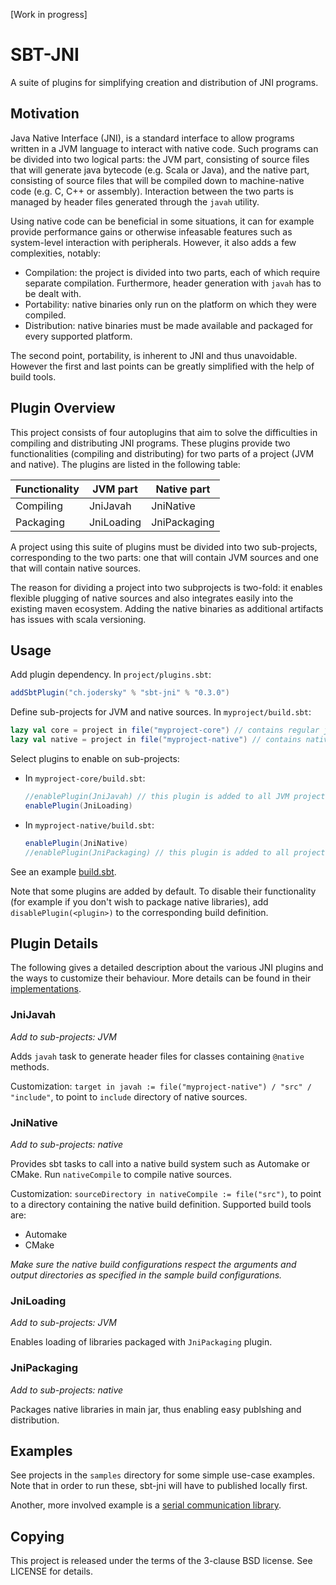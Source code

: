 [Work in progress]

# SBT-JNI

A suite of plugins for simplifying creation and distribution of JNI programs.

## Motivation
Java Native Interface (JNI), is a standard interface to allow programs written in a JVM language to interact with native code. Such programs can be divided into two logical parts: the JVM part, consisting of source files that will generate java bytecode (e.g. Scala or Java), and the native part, consisting of source files that will be compiled down to machine-native code (e.g. C, C++ or assembly). Interaction between the two parts is managed by header files generated through the `javah` utility.

Using native code can be beneficial in some situations, it can for example provide performance gains or otherwise infeasable features such as system-level interaction with peripherals. However, it also adds a few complexities, notably:

- Compilation: the project is divided into two parts, each of which require separate compilation. Furthermore, header generation with `javah` has to be dealt with.
- Portability: native binaries only run on the platform on which they were compiled.
- Distribution: native binaries must be made available and packaged for every supported platform.

The second point, portability, is inherent to JNI and thus unavoidable. However the first and last points can be greatly simplified with the help of build tools.

## Plugin Overview
This project consists of four autoplugins that aim to solve the difficulties in compiling and distributing JNI programs. These plugins provide two functionalities (compiling and distributing) for two parts of a project (JVM and native). The plugins are listed in the following table:

Functionality | JVM part        | Native part
--------------|-----------------|-------------
Compiling     | JniJavah        | JniNative
Packaging     | JniLoading      | JniPackaging

A project using this suite of plugins must be divided into two sub-projects, corresponding to the two parts: one that will contain JVM sources and one that will contain native sources.

The reason for dividing a project into two subprojects is two-fold: it enables flexible plugging of native sources and also integrates easily into the existing maven ecosystem. Adding the native binaries as additional artifacts has issues with scala versioning.

## Usage
Add plugin dependency. In `project/plugins.sbt`:
```scala
addSbtPlugin("ch.jodersky" % "sbt-jni" % "0.3.0")
```

Define sub-projects for JVM and native sources. In `myproject/build.sbt`:

```scala
lazy val core = project in file("myproject-core") // contains regular jvm sources and @native methods
lazy val native = project in file("myproject-native") // contains native sources
```

Select plugins to enable on sub-projects:

- In `myproject-core/build.sbt`:

    ```scala
    //enablePlugin(JniJavah) // this plugin is added to all JVM projects by default
    enablePlugin(JniLoading)
    ```

- In `myproject-native/build.sbt`:

    ```scala
    enablePlugin(JniNative)
    //enablePlugin(JniPackaging) // this plugin is added to all projects using JniNative by default
    ```

See an example [build.sbt](samples/basic/build.sbt).

Note that some plugins are added by default. To disable their functionality (for example if you don't wish to package native libraries), add `disablePlugin(<plugin>)` to the corresponding build definition.

## Plugin Details
The following gives a detailed description about the various JNI plugins and the ways to customize their behaviour. More details can be found in their [implementations](jni-plugin/src/main/scala/ch/jodersky/sbt/jni/plugins).

### JniJavah
*Add to sub-projects: JVM*

Adds `javah` task to generate header files for classes containing `@native` methods.

Customization: `target in javah := file("myproject-native") / "src" / "include"`, to point to `include` directory of native sources.

### JniNative
*Add to sub-projects: native*

Provides sbt tasks to call into a native build system such as Automake or CMake. Run `nativeCompile` to compile native sources.

Customization: `sourceDirectory in nativeCompile := file("src")`, to point to a directory containing the native build definition. Supported build tools are:

- Automake
- CMake

*Make sure the native build configurations respect the arguments and output directories as specified in the sample build configurations.*

### JniLoading
*Add to sub-projects: JVM*

Enables loading of libraries packaged with `JniPackaging` plugin.

### JniPackaging
*Add to sub-projects: native*

Packages native libraries in main jar, thus enabling easy publshing and distribution.

## Examples

See projects in the `samples` directory for some simple use-case examples. Note that in order to run these, sbt-jni will have to published locally first.

Another, more involved example is a [serial communication library](https://jodersky.github.io/flow).

## Copying
This project is released under the terms of the 3-clause BSD license. See LICENSE for details.
